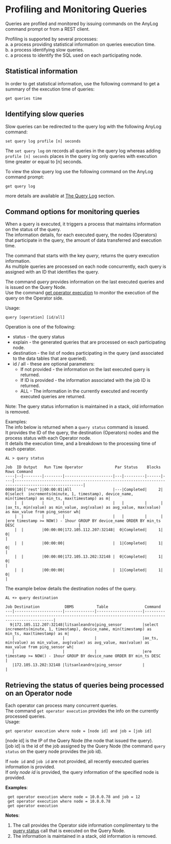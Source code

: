 # Profiling and Monitoring Queries

Queries are profiled and monitored by issuing commands on the AnyLog command prompt or from a REST client.

Profiling is supported by several processes:  
a. a process providing statistical information on queries execution time.  
b. a process identifying slow queries.  
c. a process to identify the SQL used on each participating node.  

## Statistical information
In order to get statistical information, use the following command to get a summary of the execution time of queries:  
```anylog
get queries time
```

## Identifying slow queries

Slow queries can be redirected to the query log with the following AnyLog command:  
```anylog
set query log profile [n] seconds
```


The  `set query log` on records all queries in the query log whereas adding `profile [n] seconds` places in the query 
log only queries with execution time greater or equal to [n] seconds.

To view the slow query log use the following command on the AnyLog command prompt: 
```anylog
get query log
```

more details are available at [The Query Log](../monitoring/logging%20events.md#the-query-log) section.

## Command options for monitoring queries

When a query is executed, it triggers a process that maintains information on the status of the query.  
The information details, for each executed query, the nodes (Operators) that participate in the query, the amount
of data transferred and execution time.

The command that starts with the key _query_, returns the query execution information.  
As multiple queries are processed on each node concurrently, each query is assigned with an ID that identifies the query.

The command _query_ provides information on the last executed queries and is issued on the Query Node.  
Use the command [get operator execution](#retrieving-the-status-of-queries-being-processed-on-an-operator-node) to monitor the 
execution of the query on the Operator side. 

Usage:
```anylog
query [operation] [id/all] 
```
 
Operation is one of the following:
* status - the query status
* explain - the generated queries that are processed on each participating node.
* destination - the list of nodes participating in the query (and associated to the data tables that are queried).
* id / all - these are optional parameters:
    - If not provided - the information on the last executed query is returned. 
    - If ID is provided - the information associated with the job ID is returned.
    - ALL - The information in the currently executed and recently executed queries are returned.
  
Note: The query status information is maintained in a stack, old information is removed.

Examples:  
The info below is returned when a `query status` command is issued.  
It provides the ID of the query, the destination (Operators) nodes and the process status with each Operator node.  
It details the execution time, and a breakdown to the processing time of each operator. 
```anylog
AL > query status

Job  ID Output   Run Time Operator              Par Status    Blocks Rows Command
----|--|--------|--------|---------------------|---|---------|------|----|----------------------------------------------------------------------------------------------------|
0009|10|['rest']|00:00:01|All                  |---|Completed|     2|   0|select  increments(minute, 1, timestamp), device_name, min(timestamp) as min_ts, max(timestamp) as m|
    |  |        |        |                     |   |         |      |    |ax_ts, min(value) as min_value, avg(value) as avg_value, max(value) as max_value from ping_sensor wh|
    |  |        |        |                     |   |         |      |    |ere timestamp >= NOW() - 1hour GROUP BY device_name ORDER BY min_ts DESC                            |
    |  |        |00:00:00|172.105.112.207:32148|  0|Completed|     1|   0|                                                                                                    |
    |  |        |00:00:00|                     |  1|Completed|     1|   0|                                                                                                    |
    |  |        |00:00:00|172.105.13.202:32148 |  0|Completed|     1|   0|                                                                                                    |
    |  |        |00:00:00|                     |  1|Completed|     1|   0|                                                                                                    |
```

The example below details the destination nodes of the query.
```anylog
AL +> query destination

Job Destination           DBMS          Table                Command
---|---------------------|-------------|--------------------|----------------------------------------------------------------------------------------------------|
  9|172.105.112.207:32148|litsanleandro|ping_sensor         |select  increments(minute, 1, timestamp), device_name, min(timestamp) as min_ts, max(timestamp) as m|
   |                     |             |                    |ax_ts, min(value) as min_value, avg(value) as avg_value, max(value) as max_value from ping_sensor wh|
   |                     |             |                    |ere timestamp >= NOW() - 1hour GROUP BY device_name ORDER BY min_ts DESC                            |
   |172.105.13.202:32148 |litsanleandro|ping_sensor         |                                                                                                    |
```

## Retrieving the status of queries being processed on an Operator node

Each operator can process many concurrent queries.  
The command `get operator execution` provides the info on the currently processed queries.  
Usage:
```anylog
get operator execution where node = [node id] and job = [job id]
```

[node id] is the IP of the Query Node (the node that issued the query).  
[job id] is the id of the job assigned by the Query Node (the command `query status` on the query node provides the job id).

If `node id` and `job id` are not provided, all recently executed queries information is provided.  
If only _node id_ is provided, the query information of the specified node is provided.  

**Examples**:
```anylog
 get operator execution where node = 10.0.0.78 and job = 12
 get operator execution where node = 10.0.0.78
 get operator execution
``` 

**Notes**:
1) The call provides the Operator side information complimentary to the [query status](#command-options-for-monitoring-queries) call that is executed on the Query Node. 
2) The information is maintained in a stack, old information is removed.